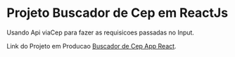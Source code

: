 # Projeto Buscador de Cep em ReactJs

Usando Api viaCep para fazer as requisicoes passadas no Input.

Link do Projeto em Producao [Buscador de Cep App React](https://buscadorcepjlms.netlify.app/).


